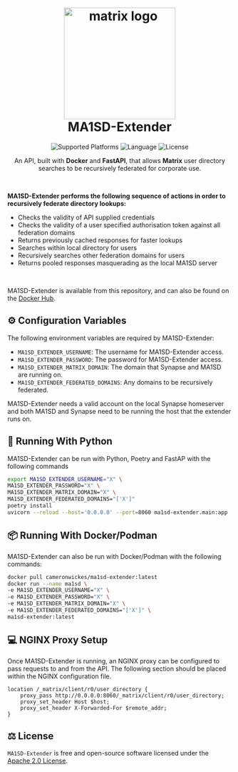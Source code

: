 <h1 align="center">
  <img alt="matrix logo" src="https://www.cameronwickes.co.uk/ma1sd-extender.png" width="250px"/><br/>
  MA1SD-Extender
</h1>

<p align="center">
  <img alt="Supported Platforms" src="https://img.shields.io/badge/Platform-Linux-blueviolet?color=blue&style=for-the-badge">
  <img alt="Language" src="https://img.shields.io/badge/Language-Python-blue?color=blueviolet&style=for-the-badge">
  <img alt="License" src="https://img.shields.io/github/license/cameronwickes/ma1sd-extender?color=brightgreen&style=for-the-badge">
</p>

<p align="center">
  An API, built with <b>Docker</b> and <b>FastAPI</b>, that allows <b>Matrix</b> user directory searches to be recursively federated for corporate use.
</p>

</br>

<p>
  <b>MA1SD-Extender performs the following sequence of actions in order to recursively federate directory lookups:</b>
  <ul>
    <li>Checks the validity of API supplied credentials</li>
    <li>Checks the validity of a user specified authorisation token against all federation domains</li>
    <li>Returns previously cached responses for faster lookups</li>
    <li>Searches within local directory for users</li>
    <li>Recursively searches other federation domains for users</li>
    <li>Returns pooled responses masquerading as the local MA1SD server</li>
  </ul>
  
  </br>
  
  MA1SD-Extender is available from this repository, and can also be found on the <a target="_blank" href="https://hub.docker.com/repository/docker/cameronwickes/ma1sd-extender">Docker Hub</a>.
</p>

## ⚙️ Configuration Variables

The following environment variables are required by MA1SD-Extender:

- `MA1SD_EXTENDER_USERNAME`: The username for MA1SD-Extender access.
- `MA1SD_EXTENDER_PASSWORD`: The password for MA1SD-Extender access.
- `MA1SD_EXTENDER_MATRIX_DOMAIN`: The domain that Synapse and MA1SD are running on.
- `MA1SD_EXTENDER_FEDERATED_DOMAINS`: Any domains to be recursively federated.

MA1SD-Extender needs a valid account on the local Synapse homeserver and both MA1SD and Synapse need to be running the host that the extender runs on.

## 🐍 Running With Python

MA1SD-Extender can be run with Python, Poetry and FastAP with the following commands

```bash
export MA1SD_EXTENDER_USERNAME="X" \
MA1SD_EXTENDER_PASSWORD="X" \
MA1SD_EXTENDER_MATRIX_DOMAIN="X" \
MA1SD_EXTENDER_FEDERATED_DOMAINS="['X']"
poetry install
uvicorn --reload --host='0.0.0.0' --port=8060 ma1sd-extender.main:app
```

## 📦 Running With Docker/Podman

MA1SD-Extender can also be run with Docker/Podman with the following commands:

```bash
docker pull cameronwickes/ma1sd-extender:latest
docker run --name ma1sd \
-e MA1SD_EXTENDER_USERNAME="X" \
-e MA1SD_EXTENDER_PASSWORD="X" \
-e MA1SD_EXTENDER_MATRIX_DOMAIN="X" \
-e MA1SD_EXTENDER_FEDERATED_DOMAINS="['X']" \
ma1sd-extender:latest
```

## 💻 NGINX Proxy Setup

Once MA1SD-Extender is running, an NGINX proxy can be configured to pass requests to and from the API. The following section should be placed within the NGINX configuration file.

```
location /_matrix/client/r0/user_directory {
    proxy_pass http://0.0.0.0:8060/_matrix/client/r0/user_directory;
    proxy_set_header Host $host;
    proxy_set_header X-Forwarded-For $remote_addr;
}
```

## ⚖️ License

`MA1SD-Extender` is free and open-source software licensed under the [Apache 2.0 License](https://github.com/cameronwickes/ma1sd-extender/blob/main/LICENSE).
